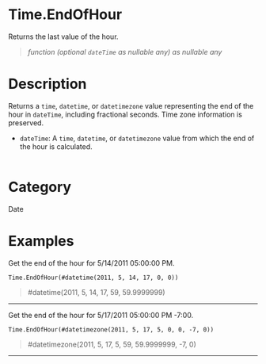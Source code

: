 # Time.EndOfHour
Returns the last value of the hour.
> _function (optional <code>dateTime</code> as nullable any) as nullable any_

# Description 
Returns a <code>time</code>, <code>datetime</code>, or <code>datetimezone</code> value representing the end of the hour in <code>dateTime</code>, including fractional seconds. Time zone information is preserved.
      <ul>
        <li><code>dateTime</code>: A <code>time</code>, <code>datetime</code>, or <code>datetimezone</code> value from which the end of the hour is calculated.</li>       
      </ul>
# Category 
Date
# Examples 
Get the end of the hour for 5/14/2011 05:00:00 PM.
```
Time.EndOfHour(#datetime(2011, 5, 14, 17, 0, 0))
```
> #datetime(2011, 5, 14, 17, 59, 59.9999999)
***
Get the end of the hour for 5/17/2011 05:00:00 PM -7:00.
```
Time.EndOfHour(#datetimezone(2011, 5, 17, 5, 0, 0, -7, 0))
```
> #datetimezone(2011, 5, 17, 5, 59, 59.9999999, -7, 0)
***
